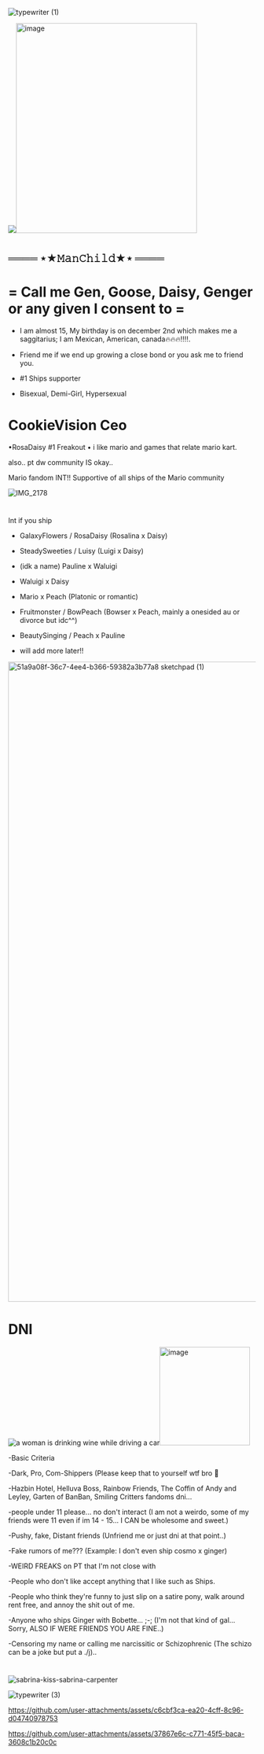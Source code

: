 ![typewriter (1)](https://github.com/user-attachments/assets/43589e55-5a6b-46c9-aa86-992ed2419c7f)

<img src="blob:https://tenor.com/2a6a2da9-bfba-4b08-868b-41bf2b50e98b"/><img width="368" height="427" alt="image" src="https://github.com/user-attachments/assets/d23a953e-28e8-4308-bf1c-d0d4f2c4811f" />
# 

## ════ ⋆★𝙼𝚊𝚗𝙲𝚑𝚒𝚕𝚍★⋆ ════

# **= Call me Gen, Goose, Daisy, Genger or any given I consent to =**

- I am almost 15, My birthday is on december 2nd which makes me a saggitarius; I am Mexican, American, canada🔥🔥🔥‼️‼️.
  
-  Friend me if we end up growing a close bond or you ask me to friend you.
  
-  #1 Ships supporter

-  Bisexual, Demi-Girl, Hypersexual


  #   **CookieVision Ceo**

•RosaDaisy #1 Freakout
• i like mario and games that relate mario kart.


also.. pt dw community IS okay..  


Mario fandom INT!! Supportive of all 
ships of the Mario community

![IMG_2178](https://github.com/user-attachments/assets/f23e10e4-548f-4b57-9dd1-658501b72522)
#

Int if you ship

- GalaxyFlowers / RosaDaisy (Rosalina x Daisy)
- SteadySweeties / Luisy (Luigi x Daisy)
- (idk a name) Pauline x Waluigi
- Waluigi x Daisy
- Mario x Peach (Platonic or romantic)
- Fruitmonster / BowPeach (Bowser x Peach, mainly a onesided au or divorce but idc^^)
- BeautySinging / Peach x Pauline

- will add more later!!









<img width="1414" height="1302" alt="51a9a08f-36c7-4ee4-b366-59382a3b77a8 sketchpad (1)" src="https://github.com/user-attachments/assets/1f8d90fa-b67e-477d-83af-9bc89efe6120" />


# 

# DNI
<img src="https://media.tenor.com/ksfu-cKAITUAAAAM/sabrina-carpenter-car.gif" alt="a woman is drinking wine while driving a car"/><img width="184" height="200" alt="image" src="https://github.com/user-attachments/assets/3c9f6673-0d0a-4c6e-8b05-6570790d4fbd" />


-Basic Criteria

-Dark, Pro, Com-Shippers (Please keep that to yourself wtf bro 🥹

-Hazbin Hotel, Helluva Boss, Rainbow Friends, The Coffin of Andy and Leyley, Garten of BanBan, Smiling Critters fandoms dni...

-people under 11 please... no don't interact (I am not a weirdo, some of my friends were 11 even if im 14 - 15... I CAN be wholesome and sweet.)

-Pushy, fake, Distant friends (Unfriend me or just dni at that point..)

-Fake rumors of me??? (Example: I don't even ship cosmo x ginger)

-WEIRD FREAKS on PT that I'm not close with

-People who don't like accept anything that I like such as Ships.

-People who think they're funny to just slip on a satire pony, walk around rent free, and annoy the shit out of me.

-Anyone who ships Ginger with Bobette... ;-; (I'm not that kind of gal... Sorry, ALSO IF WERE FRIENDS YOU ARE FINE..)

-Censoring my name or calling me narcissitic or Schizophrenic (The schizo can be a joke but put a ./j)..

 #

 ![sabrina-kiss-sabrina-carpenter](https://github.com/user-attachments/assets/2e9450bd-04b4-41c7-8830-f70ecf76e1f3)
 

![typewriter (3)](https://github.com/user-attachments/assets/ade2229a-8715-4fe4-a1f9-d35bea6b12a5)



https://github.com/user-attachments/assets/c6cbf3ca-ea20-4cff-8c96-d04740978753



https://github.com/user-attachments/assets/37867e6c-c771-45f5-baca-3608c1b20c0c

